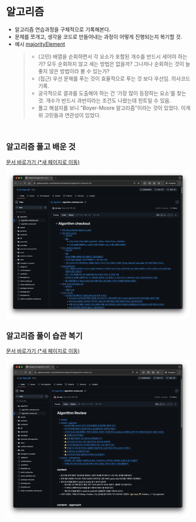 # 알고리즘

- 알고리즘 연습과정을 구체적으로 기록해본다.
- 문제를 쪼개고, 생각을 코드로 만들어내는 과정이 어떻게 진행되는지 복기할 것.
- 예시 [majorityElement](https://github.com/jin-ttao/til/blob/main/algorithm/algorithm-checkout.md#majorityelement)
  > - (고민) 배열을 순회하면서 각 요소가 포함된 개수를 반드시 세어야 하는가? 모두 순회하지 않고 세는 방법은 없을까? 그나저나 순회하는 것이 늘 좋지 않은 방법이라 볼 수 있는가?
  > - (접근) 우선 문제를 푸는 것이 효율적으로 푸는 것 보다 우선임. 의사코드 기록.
  > - 궁극적으로 결과를 도출해야 하는 건 ‘가장 많이 등장하는 요소’를 찾는 것. 개수가 반드시 과반이라는 조건도 나왔는데 힌트일 수 있음.
  > - 풀고 해설지를 보니 "Boyer-Moore 알고리즘"이라는 것이 있었다. 이게 위 고민들과 연관성이 있었다.

<br>

## 알고리즘 풀고 배운 것

[문서 바로가기 (*새 페이지로 이동)](https://github.com/jin-ttao/til/blob/main/algorithm/algorithm-checkout.md)

<img width="500" alt="toc-checkout" src="assets/toc-checkout.png">

<br>

## 알고리즘 풀이 습관 복기

[문서 바로가기 (*새 페이지로 이동)](https://github.com/jin-ttao/til/blob/main/algorithm/algorithm-review.md)

<img width="500" alt="toc-review" src="assets/toc-review.png">